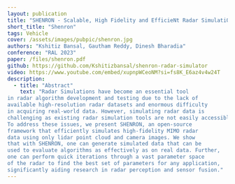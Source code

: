 ```yaml
---
layout: publication
title: "SHENRON - Scalable, High Fidelity and EfficieNt Radar SimulatiON"
short_title: "Shenron"
tags: Vehicle
cover: /assets/images/pubpic/shenron.jpg
authors: "Kshitiz Bansal, Gautham Reddy, Dinesh Bharadia"
conference: "RAL 2023"
paper: /files/shenron.pdf
github: https://github.com/Kshitizbansal/shenron-radar-simulator
video: https://www.youtube.com/embed/xupnpWCeoNM?si=fs8K_E6az4v4w24T
description:
  - title: "Abstract"
    text: "Radar Simulations have become an essential tool
in radar algorithm development and testing due to the lack of
available high-resolution radar datasets and enormous difficulty
in acquiring real-world data. However, simulating radar data is
challenging as existing radar simulation tools are not easily accessible, require detailed mesh inputs and take hours to simulate.
To address these issues, we present SHENRON, an open-source
framework that efficiently simulates high-fidelity MIMO radar
data using only lidar point cloud and camera images. We show
that with SHENRON, one can generate simulated data that can be
used to evaluate algorithms as effectively as on real data. Further,
one can perform quick iterations through a vast parameter space
of the radar to find the best set of parameters for any application,
significantly aiding research in radar perception and sensor fusion."
---
```



